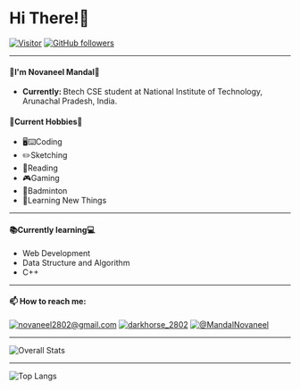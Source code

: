 

<!-- 
**Novaneel2002/Novaneel2002** is a ✨ _special_ ✨ repository because its `README.md` (this file) appears on your GitHub profile.

Here are some ideas to get you started:

-  I’m currently working on ...
- 🌱 I’m currently learning ...
- 👯 I’m looking to collaborate on ...
- 🤔 I’m looking for help with ...
- 💬 Ask me about ...
- 📫 How to reach me: ...
- 😄 Pronouns: ...
- ⚡ Fun fact: ... -->

<h1>Hi There!👋</h2>

[![Visitor](https://visitor-badge.laobi.icu/badge?page_id=Novaneel2002.Novaneel2002)](https://github.com/Novaneel2002) [![GitHub followers](https://img.shields.io/github/followers/Novaneel2002.svg?style=social&label=Follow&maxAge=2592000)](https://github.com/Novaneel2002?tab=followers)

<hr>
<h4>💬I'm Novaneel Mandal🔭 </h4>

- <b>Currently: </b>Btech CSE student at National Institute of Technology, Arunachal Pradesh, India.

<h4>🙌Current Hobbies💯</h4>

- 🖥️⌨️Coding
- ✏️Sketching 
- 📖Reading
- 🎮Gaming
- 🏸Badminton
- 🌱Learning New Things 
<hr>
<h4>📚Currently learning💻</h3>

- Web Development 
- Data Structure and Algorithm
- C++ 

<hr>

<h4>📫 How to reach me:</h3>

<a href="mailto:novaneel2802@gmail.com">![novaneel2802@gmail.com](https://img.shields.io/badge/Gmail-000000?style=for-the-badge&logo=gmail)</a> <a href="https://www.instagram.com/darkhorse_2802/">![darkhorse_2802](https://img.shields.io/badge/Instagram-000000?style=for-the-badge&logo=instagram)</a> <a href="https://twitter.com/MandalNovaneel">![@MandalNovaneel](https://img.shields.io/badge/twitter-000000?style=for-the-badge&logo=twitter)</a>

<hr>


![Overall Stats](https://github-readme-stats.vercel.app/api?username=Novaneel2002&count_private=true&show_icons=true&hide=contribs)


<hr>



![Top Langs](https://github-readme-stats.vercel.app/api/top-langs/?username=Novaneel2002&layout=compact)


